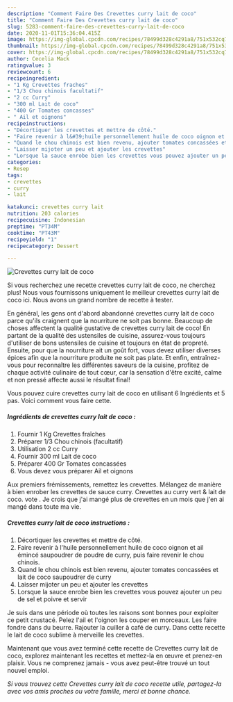 ```yaml
---
description: "Comment Faire Des Crevettes curry lait de coco"
title: "Comment Faire Des Crevettes curry lait de coco"
slug: 5283-comment-faire-des-crevettes-curry-lait-de-coco
date: 2020-11-01T15:36:04.415Z
image: https://img-global.cpcdn.com/recipes/78499d328c4291a8/751x532cq70/crevettes-curry-lait-de-coco-photo-principale-de-la-recette.jpg
thumbnail: https://img-global.cpcdn.com/recipes/78499d328c4291a8/751x532cq70/crevettes-curry-lait-de-coco-photo-principale-de-la-recette.jpg
cover: https://img-global.cpcdn.com/recipes/78499d328c4291a8/751x532cq70/crevettes-curry-lait-de-coco-photo-principale-de-la-recette.jpg
author: Cecelia Mack
ratingvalue: 3
reviewcount: 6
recipeingredient:
- "1 Kg Crevettes fraches"
- "1/3 Chou chinois facultatif"
- "2 cc Curry"
- "300 ml Lait de coco"
- "400 Gr Tomates concasses"
- " Ail et oignons"
recipeinstructions:
- "Décortiquer les crevettes et mettre de côté."
- "Faire revenir à l&#39;huile personnellement huile de coco oignon et ail émincé saupoudrer de poudre de curry, puis faire revenir le chou chinois."
- "Quand le chou chinois est bien revenu, ajouter tomates concassées et lait de coco saupoudrer de curry"
- "Laisser mijoter un peu et ajouter les crevettes"
- "Lorsque la sauce enrobe bien les crevettes vous pouvez ajouter un peu de sel et poivre et servir"
categories:
- Resep
tags:
- crevettes
- curry
- lait

katakunci: crevettes curry lait 
nutrition: 203 calories
recipecuisine: Indonesian
preptime: "PT34M"
cooktime: "PT43M"
recipeyield: "1"
recipecategory: Dessert

---
```



![Crevettes curry lait de coco](https://img-global.cpcdn.com/recipes/78499d328c4291a8/751x532cq70/crevettes-curry-lait-de-coco-photo-principale-de-la-recette.jpg)

Si vous recherchez une recette crevettes curry lait de coco, ne cherchez plus! Nous vous fournissons uniquement le meilleur crevettes curry lait de coco ici. Nous avons un grand nombre de recette à tester.

En général, les gens ont d'abord abandonné crevettes curry lait de coco parce qu'ils craignent que la nourriture ne soit pas bonne. Beaucoup de choses affectent la qualité gustative de crevettes curry lait de coco! En partant de la qualité des ustensiles de cuisine, assurez-vous toujours d'utiliser de bons ustensiles de cuisine et toujours en état de propreté. Ensuite, pour que la nourriture ait un goût fort, vous devez utiliser diverses épices afin que la nourriture produite ne soit pas plate. Et enfin, entraînez-vous pour reconnaître les différentes saveurs de la cuisine, profitez de chaque activité culinaire de tout cœur, car la sensation d'être excité, calme et non pressé affecte aussi le résultat final!

<!--inarticleads1-->

Vous pouvez cuire crevettes curry lait de coco en utilisant 6 Ingrédients et 5 pas. Voici comment vous faire cette.

##### Ingrédients de crevettes curry lait de coco :

1. Fournir 1 Kg Crevettes fraîches
1. Préparer 1/3 Chou chinois (facultatif)
1. Utilisation 2 cc Curry
1. Fournir 300 ml Lait de coco
1. Préparer 400 Gr Tomates concassées
1. Vous devez vous préparer  Ail et oignons


Aux premiers frémissements, remettez les crevettes. Mélangez de manière à bien enrober les crevettes de sauce curry. Crevettes au curry vert &amp; lait de coco. vote . Je crois que j&#39;ai mangé plus de crevettes en un mois que j&#39;en ai mangé dans toute ma vie. 

<!--inarticleads2-->

##### Crevettes curry lait de coco instructions :

1. Décortiquer les crevettes et mettre de côté.
1. Faire revenir à l&#39;huile personnellement huile de coco oignon et ail émincé saupoudrer de poudre de curry, puis faire revenir le chou chinois.
1. Quand le chou chinois est bien revenu, ajouter tomates concassées et lait de coco saupoudrer de curry
1. Laisser mijoter un peu et ajouter les crevettes
1. Lorsque la sauce enrobe bien les crevettes vous pouvez ajouter un peu de sel et poivre et servir


Je suis dans une période où toutes les raisons sont bonnes pour exploiter ce petit crustacé. Pelez l&#39;ail et l&#39;oignon les couper en morceaux. Les faire fondre dans du beurre. Rajouter la cuiller à café de curry. Dans cette recette le lait de coco sublime à merveille les crevettes. 

<!--inarticleads1-->

<p>
Maintenant que vous avez terminé cette recette de Crevettes curry lait de coco, explorez maintenant les recettes et mettez-la en œuvre et prenez-en plaisir. Vous ne comprenez jamais - vous avez peut-être trouvé un tout nouvel emploi.
</p>

<p>
<i>Si vous trouvez cette Crevettes curry lait de coco recette utile, partagez-la avec vos amis proches ou votre famille, merci et bonne chance.</i>
</p>
